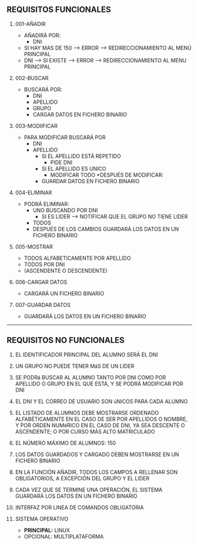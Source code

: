 ## REQUISITOS FUNCIONALES

1. 001-AÑADIR
	* AÑADIRÁ POR:
	    * DNI
	* SI HAY MAS DE 150 --> ERROR --> REDIRECCIONAMIENTO AL MENÚ PRINCIPAL
	* DNI --> SI EXISTE --> ERROR --> REDIRECCIONAMIENTO AL MENU PRINCIPAL

2. 002-BUSCAR 
	* BUSCARÁ POR:
	    * DNI
		* APELLIDO
		* GRUPO
		* CARGAR DATOS EN FICHERO BINARIO

3. 003-MODIIFICAR 
	* PARA MODIFICAR BUSCARÁ POR
		* DNI
	    * APELLIDO	
			* SI EL APELLIDO ESTÁ REPETIDO
				* PIDE DNI
			* SI EL APELLIDO ES UNICO
				* MODIFICAR TODO
        *DESPUÉS DE MODIFICAR:
		    * GUARDAR DATOS EN FICHERO BINARIO

4. 004-ELIMINAR
    * PODRÁ ELIMINAR:
		* UNO
		    BUSCANDO POR DNI
		    * SI ES LIDER --> NOTIFICAR QUE EL GRUPO NO TIENE LIDER
		* TODOS
	   * DESPUÉS DE LOS CAMBIOS GUARDARÁ LOS DATOS EN UN FICHERO BINARIO

5. 005-MOSTRAR
	* TODOS ALFABETICAMENTE POR APELLIDO
	* TODOS POR DNI
	* (ASCENDENTE O DESCENDENTE)

6. 006-CARGAR DATOS
    * CARGARÁ UN FICHERO BINARIO

7. 007-GUARDAR DATOS
    * GUARDARÁ LOS DATOS EN UN FICHERO BINARIO  
    
    
---

## REQUISITOS NO FUNCIONALES
1. EL IDENTIFICADOR PRINCIPAL DEL ALUMNO SERÁ EL DNI

2. UN GRUPO NO PUEDE TENER MáS DE UN LIDER

3. SE PODRá BUSCAR AL ALUMNO TANTO POR DNI COMO POR APELLIDO O GRUPO EN EL QUE ESTÁ, Y SE PODRÁ MODIFICAR POR DNI

4. EL DNI Y EL CORREO DE USUARIO SON úNICOS PARA CADA ALUMNO

5. EL LISTADO DE ALUMNOS DEBE MOSTRARSE ORDENADO ALFABÉTICAMENTE EN EL CASO DE SER POR APELLIDOS O NOMBRE, Y POR ORDEN NUMéRICO EN EL CASO DE DNI, YA SEA DESCENTE O ASCENDENTE; O POR CURSO MÁS ALTO MATRICULADO

6. EL NÚMERO MÁXIMO  DE ALUMNOS: 150

7. LOS DATOS GUARDADOS Y CARGADO DEBEN MOSTRARSE EN UN FICHERO BINARIO

8. EN LA FUNCIÓN AÑADIR, TODOS LOS CAMPOS A RELLENAR SON OBLIGATORIOS, A EXCEPCIÓN DEL GRUPO Y EL LIDER

9. CADA VEZ QUE SE TERMINE UNA OPERACIÓN, EL SISTEMA GUARDARÁ LOS DATOS EN UN FICHERO BINARIO

10. INTERFAZ POR LINEA DE COMANDOS OBLIGATORIA

11. SISTEMA OPERATIVO 
	* **PRINCIPAL:** LINUX
	* OPCIONAL: MULTIPLATAFORMA 
	
